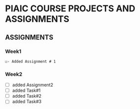 # PIAIC COURSE PROJECTS AND ASSIGNMENTS
## **ASSIGNMENTS**
### **Week1**
```diff
☑️- Added Assignment # 1
```
### **Week2**
- [ ] added Assignment2
- [ ] added Task#1
- [ ] added Task#2
- [ ] added Task#3
